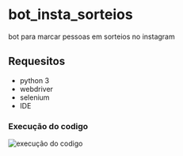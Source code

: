 # bot_insta_sorteios
bot para marcar pessoas em sorteios no instagram


## Requesitos
- python 3
- webdriver
- selenium
- IDE 

### Execução do codigo
![execução do codigo](https://github.com/alberttosouza/bot_insta_sorteios/blob/main/video.gif)
